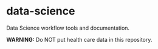 # data-science
Data Science workflow tools and documentation.

**WARNING:** Do NOT put health care data in this repository.

